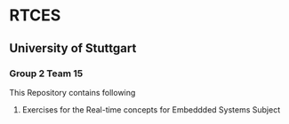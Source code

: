 # RTCES
## University of Stuttgart
### Group 2 Team 15
This Repository contains following
1. Exercises for the Real-time concepts for Embeddded Systems Subject
